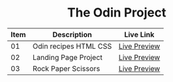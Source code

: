 <div align="center">

# The Odin Project

| Item | Description           | Live Link                                                                                 |
| ---- | --------------------- | ----------------------------------------------------------------------------------------- |
| 01   | Odin recipes HTML CSS | [Live Preview](https://xdevimran.github.io/TOP-Projects/01%20Odin%20recipes%20HTML%20CSS) |
| 02   | Landing Page Project  | [Live Preview](https://xdevimran.github.io/TOP-Projects/02%20Landing%20Page%20Project)    |
| 03   | Rock Paper Scissors   | [Live Preview](https://xdevimran.github.io/TOP-Projects/03%20Rock%20Paper%20Scissors)     |

</div>
